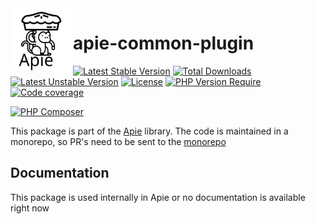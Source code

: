 <img src="https://raw.githubusercontent.com/apie-lib/apie-lib-monorepo/main/docs/apie-logo.svg" width="100px" align="left" />
<h1>apie-common-plugin</h1>






 [![Latest Stable Version](http://poser.pugx.org/apie/apie-common-plugin/v)](https://packagist.org/packages/apie/apie-common-plugin) [![Total Downloads](http://poser.pugx.org/apie/apie-common-plugin/downloads)](https://packagist.org/packages/apie/apie-common-plugin) [![Latest Unstable Version](http://poser.pugx.org/apie/apie-common-plugin/v/unstable)](https://packagist.org/packages/apie/apie-common-plugin) [![License](http://poser.pugx.org/apie/apie-common-plugin/license)](https://packagist.org/packages/apie/apie-common-plugin) [![PHP Version Require](http://poser.pugx.org/apie/apie-common-plugin/require/php)](https://packagist.org/packages/apie/apie-common-plugin) [![Code coverage](https://raw.githubusercontent.com/apie-lib/apie-common-plugin/main/coverage_badge.svg)](https://apie-lib.github.io/coverage/apie-common-plugin/index.html)  

[![PHP Composer](https://github.com/apie-lib/apie-common-plugin/actions/workflows/php.yml/badge.svg?event=push)](https://github.com/apie-lib/apie-common-plugin/actions/workflows/php.yml)

This package is part of the [Apie](https://github.com/apie-lib) library.
The code is maintained in a monorepo, so PR's need to be sent to the [monorepo](https://github.com/apie-lib/apie-lib-monorepo/pulls)

## Documentation
This package is used internally in Apie or no documentation is available right now
